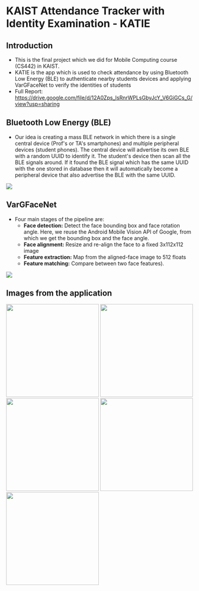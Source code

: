# KAIST Attendance Tracker with Identity Examination - KATIE

## Introduction
- This is the final project which we did for Mobile Computing course (CS442) in KAIST.
- KATIE is the app which is used to check attendance by using Bluetooth Low Energy (BLE) to authenticate nearby students devices and applying VarGFaceNet to verify the identities of students
- Full Report: https://drive.google.com/file/d/12A0Zps_lsRnrWPLsGbyJcY_V6GiGCs_G/view?usp=sharing
## Bluetooth Low Energy (BLE)

- Our idea is creating a mass BLE network in which there is a single central device (Prof's or TA's smartphones) and multiple peripheral devices (student phones). The central device will advertise its own BLE with a random UUID to identify it. The student's device then scan all the BLE signals around. If it found the BLE signal which has the same UUID with the one stored in database then it will automatically become a peripheral device that also advertise the BLE with the same UUID.

![](https://i.imgur.com/R4PgqWL.png)


## VarGFaceNet

- Four main stages of the pipeline are: 
    - **Face detection:** Detect the face bounding box and face rotation angle. Here, we reuse the Android Mobile Vision API of Google, from which we get the bounding box and the face angle.
    - **Face alignment:** Resize and re-align the face to a fixed 3x112x112 image
    - **Feature extraction:** Map from the aligned-face image to 512 floats
    - **Feature matching:** Compare between two face features).


![](https://i.imgur.com/ZMO2Ue3.png)

## Images from the application

<img width = "250" src="https://i.imgur.com/gCkSqR7.jpg"> <img width = "250" src="https://i.imgur.com/LTtQh7N.jpg"> <img width = "250" src="https://i.imgur.com/JHQt0Lw.jpg"> <img width = "250" src="https://i.imgur.com/XUZZN77.jpg"> <img width="250" src="https://i.imgur.com/ewXOUTq.png">




